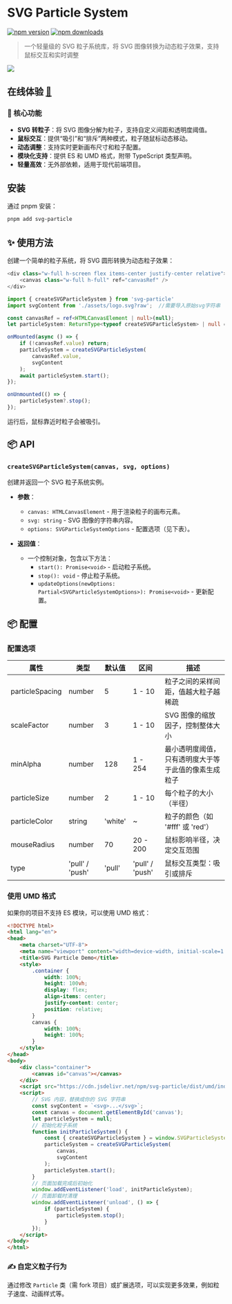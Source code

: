 # SVG Particle System

<!-- automd:badges -->

[![npm version](https://img.shields.io/npm/v/svg-particle)](https://npmjs.com/package/svg-particle)
[![npm downloads](https://img.shields.io/npm/dm/svg-particle)](https://npm.chart.dev/svg-particle)

<!-- /automd -->

> 一个轻量级的 SVG 粒子系统库，将 SVG 图像转换为动态粒子效果，支持鼠标交互和实时调整

<img src="https://github.com/hakurei77/mfuns-svg/blob/main/preview.gif">

## 在线体验 [🔗](https://svgparticle.netlify.app/)

### 🌟 核心功能

- **SVG 转粒子**：将 SVG 图像分解为粒子，支持自定义间距和透明度阈值。
- **鼠标交互**：提供“吸引”和“排斥”两种模式，粒子随鼠标动态移动。
- **动态调整**：支持实时更新画布尺寸和粒子配置。
- **模块化支持**：提供 ES 和 UMD 格式，附带 TypeScript 类型声明。
- **轻量高效**：无外部依赖，适用于现代前端项目。

## 安装

通过 pnpm 安装：

```bash
pnpm add svg-particle
```


## ✨ 使用方法

创建一个简单的粒子系统，将 SVG 圆形转换为动态粒子效果：

```ts
<div class="w-full h-screen flex items-center justify-center relative">
    <canvas class="w-full h-full" ref="canvasRef" />
</div>

import { createSVGParticleSystem } from 'svg-particle'
import svgContent from './assets/logo.svg?raw';  //需要导入原始svg字符串

const canvasRef = ref<HTMLCanvasElement | null>(null);
let particleSystem: ReturnType<typeof createSVGParticleSystem> | null = null;

onMounted(async () => {
    if (!canvasRef.value) return;
    particleSystem = createSVGParticleSystem(
        canvasRef.value,
        svgContent
    );
    await particleSystem.start();
});

onUnmounted(() => {
    particleSystem?.stop();
});
```

运行后，鼠标靠近时粒子会被吸引。

## 📦 API

### `createSVGParticleSystem(canvas, svg, options)`

创建并返回一个 SVG 粒子系统实例。

- **参数**：
  - `canvas: HTMLCanvasElement` - 用于渲染粒子的画布元素。
  - `svg: string` - SVG 图像的字符串内容。
  - `options: SVGParticleSystemOptions` - 配置选项（见下表）。

- **返回值**：
  - 一个控制对象，包含以下方法：
    - `start(): Promise<void>` - 启动粒子系统。
    - `stop(): void` - 停止粒子系统。
    - `updateOptions(newOptions: Partial<SVGParticleSystemOptions>): Promise<void>` - 更新配置。


## 📦 配置

### 配置选项

| 属性             | 类型             | 默认值      | 区间 | 描述                         |
|------------------|------------------|-------------|-------------|------------------------------|
| particleSpacing  | number           | 5           | 1 - 10      |粒子之间的采样间距，值越大粒子越稀疏 |
| scaleFactor      | number           | 3           | 1 - 10      |SVG 图像的缩放因子，控制整体大小 |
| minAlpha         | number           | 128         | 1 - 254     | 最小透明度阈值，只有透明度大于等于此值的像素生成粒子 |
| particleSize     | number           | 2           | 1 - 10      |每个粒子的大小（半径）        |
| particleColor    | string           | 'white'     | ~           | 粒子的颜色（如 '#fff' 或 'red'） |
| mouseRadius      | number           | 70          | 20 - 200    |鼠标影响半径，决定交互范围    |
| type             | 'pull' / 'push'  | 'pull'      | 'pull' / 'push' |鼠标交互类型：吸引或排斥      |



### 使用 UMD 格式

如果你的项目不支持 ES 模块，可以使用 UMD 格式：

```html
<!DOCTYPE html>
<html lang="en">
<head>
    <meta charset="UTF-8">
    <meta name="viewport" content="width=device-width, initial-scale=1.0">
    <title>SVG Particle Demo</title>
    <style>
        .container {
            width: 100%;
            height: 100vh;
            display: flex;
            align-items: center;
            justify-content: center;
            position: relative;
        }
        canvas {
            width: 100%;
            height: 100%;
        }
    </style>
</head>
<body>
    <div class="container">
        <canvas id="canvas"></canvas>
    </div>
    <script src="https://cdn.jsdelivr.net/npm/svg-particle/dist/umd/index.umd.min.js"></script>
    <script>
        // SVG 内容，替换成你的 SVG 字符串
        const svgContent = `<svg>...</svg>`;  
        const canvas = document.getElementById('canvas');
        let particleSystem = null;
        // 初始化粒子系统
        function initParticleSystem() {
            const { createSVGParticleSystem } = window.SVGParticleSystem;
            particleSystem = createSVGParticleSystem(
                canvas,
                svgContent
            );
            particleSystem.start();
        }
        // 页面加载完成后初始化
        window.addEventListener('load', initParticleSystem);
        // 页面卸载时清理
        window.addEventListener('unload', () => {
            if (particleSystem) {
                particleSystem.stop();
            }
        });
    </script>
</body>
</html>
```

### ✍ 自定义粒子行为

通过修改 `Particle` 类（需 fork 项目）或扩展选项，可以实现更多效果，例如粒子速度、动画样式等。

